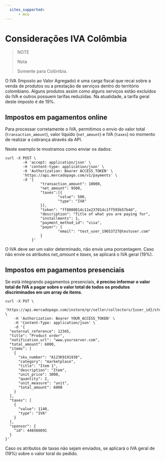 ```yaml
---
  sites_supported:
      - mco
---
```


# Considerações IVA Colômbia

> NOTE
>
> Nota
>
> Somente para Colômbia.

O IVA (Imposto ao Valor Agregado) é uma carga fiscal que recai sobre a venda de produtos ou a prestação de serviços dentro do território colombiano. Alguns produtos assim como alguns serviços estão excluídos do IVA e outros possuem tarifas reduzidas. Na atualidade, a tarifa geral deste imposto é de 19%.

## Impostos em pagamentos online

Para processar corretamente o IVA, permitimos o envio do valor total (`transaction_amount`), valor líquido (`net_amount`) e IVA (`taxes`) no momento de realizar a cobrança através da API.

Neste exemplo te mostramos como enviar os dados:

```curl
curl -X POST \
        -H 'accept: application/json' \
        -H 'content-type: application/json' \
        -H 'Authorization: Bearer ACCESS_TOKEN' \
        'https://api.mercadopago.com/v1/payments' \
        -d '{
                "transaction_amount": 10000,
                "net_amount": 9500,
                "taxes":[{
                        "value": 500,
                        "type": "IVA"
                }],
                "token": "ff8080814c11e237014c1ff593b57b4d",
                "description": "Title of what you are paying for",
                "installments": 1,
                "payment_method_id": "visa",
                "payer": {
                        "email": "test_user_19653727@testuser.com"
                }
            }'
```

O IVA deve ser um valor determinado, não envie uma porcentagem. Caso não envie os atributos _net_amount_ e _taxes_, se aplicará o IVA geral (19%).

## Impostos em pagamentos presenciais

Se está integrando pagamentos presenciais, **é preciso informar o valor total de IVA a pagar sobre o valor total de todos os produtos discriminados em um array de items**.

```curl
curl -X PUT \
    'https://api.mercadopago.com/instore/qr/seller/collectors/{user_id}/stores/{external_store_id}/pos/{external_pos_id}/orders' \
    -H 'Authorization: Bearer YOUR_ACCESS_TOKEN' \
    -H 'Content-Type: application/json' \
    -d '{
  "external_reference": 12345,
  "title": "Product order",
  "notification_url": "www.yourserver.com",
  "total_amount": 6000,
  "items": [
    {
      "sku_number": "A123K9191938",
      "category": "marketplace",
      "title": "Item 1",
      "description": "Item",
      "unit_price": 3000,
      "quantity": 2,
      "unit_measure": "unit",
      "total_amount": 6000
    }
  ],
  "taxes": [
    {
      "value": 1140,
      "type": "IVA"
    }
  ],
  "sponsor": {
    "id": 446566691
  }
}'
```

Caso os atributos de taxas não sejam enviados, se aplicará o IVA geral de (19%) sobre o valor toral do pedido.